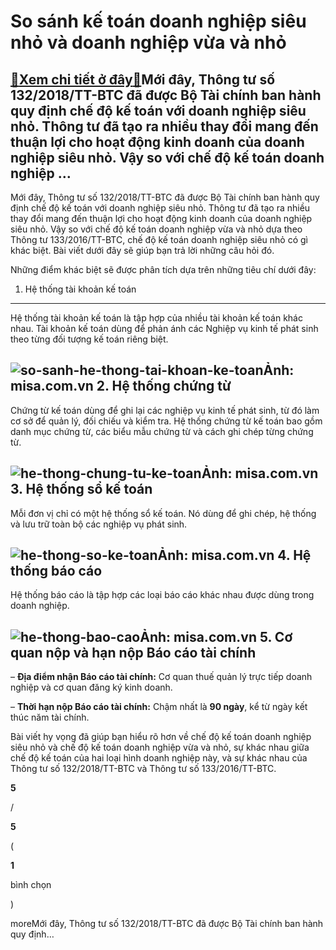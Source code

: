 So sánh kế toán doanh nghiệp siêu nhỏ và doanh nghiệp vừa và nhỏ
================================================================

[:gift:Xem chi tiết ở đây:gift:](https://hddtvn.com/so-sanh-ke-toan-doanh-nghiep-sieu-nho-va-doanh-nghiep-vua-va-nho/)Mới đây, Thông tư số 132/2018/TT-BTC đã được Bộ Tài chính ban hành quy định chế độ kế toán với doanh nghiệp siêu nhỏ. Thông tư đã tạo ra nhiều thay đổi mang đến thuận lợi cho hoạt động kinh doanh của doanh nghiệp siêu nhỏ. Vậy so với chế độ kế toán doanh nghiệp …
-----------------------------------------------------------------------------------------------------------------------------------------------------------------------------------------------------------------------------------------------------------------------

Mới đây, Thông tư số 132/2018/TT-BTC đã được Bộ Tài chính ban hành quy định chế độ kế toán với doanh nghiệp siêu nhỏ. Thông tư đã tạo ra nhiều thay đổi mang đến thuận lợi cho hoạt động kinh doanh của doanh nghiệp siêu nhỏ. Vậy so với chế độ kế toán doanh nghiệp vừa và nhỏ dựa theo Thông tư 133/2016/TT-BTC, chế độ kế toán doanh nghiệp siêu nhỏ có gì khác biệt. Bài viết dưới đây sẽ giúp bạn trả lời những câu hỏi đó.


Những điểm khác biệt sẽ được phân tích dựa trên những tiêu chí dưới đây:


1. Hệ thống tài khoản kế toán
-----------------------------


Hệ thống tài khoản kế toán là tập hợp của nhiều tài khoản kế toán khác nhau. Tài khoản kế toán dùng để phản ánh các Nghiệp vụ kinh tế phát sinh theo từng đối tượng kế toán riêng biệt.


![so-sanh-he-thong-tai-khoan-ke-toan](https://hddtvn.com/wp-content/uploads/2021/01/so-sanh-he-thong-tai-khoan.png)Ảnh: misa.com.vn
2. Hệ thống chứng từ
--------------------


Chứng từ kế toán dùng để ghi lại các nghiệp vụ kinh tế phát sinh, từ đó làm cơ sở để quản lý, đối chiếu và kiểm tra. Hệ thống chứng từ kế toán bao gồm danh mục chứng từ, các biểu mẫu chứng từ và cách ghi chép từng chứng từ.


![he-thong-chung-tu-ke-toan](https://hddtvn.com/wp-content/uploads/2021/01/he-thong-chung-tu-ke-toan.png)Ảnh: misa.com.vn
3. Hệ thống sổ kế toán
----------------------


Mỗi đơn vị chỉ có một hệ thống sổ kế toán. Nó dùng để ghi chép, hệ thống và lưu trữ toàn bộ các nghiệp vụ phát sinh.


![he-thong-so-ke-toan](https://hddtvn.com/wp-content/uploads/2021/01/he-thong-so-ke-toan.png)Ảnh: misa.com.vn
4. Hệ thống báo cáo
-------------------


Hệ thống báo cáo là tập hợp các loại báo cáo khác nhau được dùng trong doanh nghiệp.


![he-thong-bao-cao](https://hddtvn.com/wp-content/uploads/2021/01/he-thong-bao-cao.png)Ảnh: misa.com.vn
5. Cơ quan nộp và hạn nộp Báo cáo tài chính
-------------------------------------------


– **Địa điểm nhận Báo cáo tài chính:** Cơ quan thuế quản lý trực tiếp doanh nghiệp và cơ quan đăng ký kinh doanh.


– **Thời hạn nộp Báo cáo tài chính:** Chậm nhất là **90 ngày**, kể từ ngày kết thúc năm tài chính.


Bài viết hy vọng đã giúp bạn hiểu rõ hơn về chế độ kế toán doanh nghiệp siêu nhỏ và chế độ kế toán doanh nghiệp vừa và nhỏ, sự khác nhau giữa chế độ kế toán của hai loại hình doanh nghiệp này, và sự khác nhau của Thông tư số 132/2018/TT-BTC và Thông tư số 133/2016/TT-BTC.








































**5**  

/  

**5**  

(  

**1**  

  

 bình chọn   

)


moreMới đây, Thông tư số 132/2018/TT-BTC đã được Bộ Tài chính ban hành quy định…


